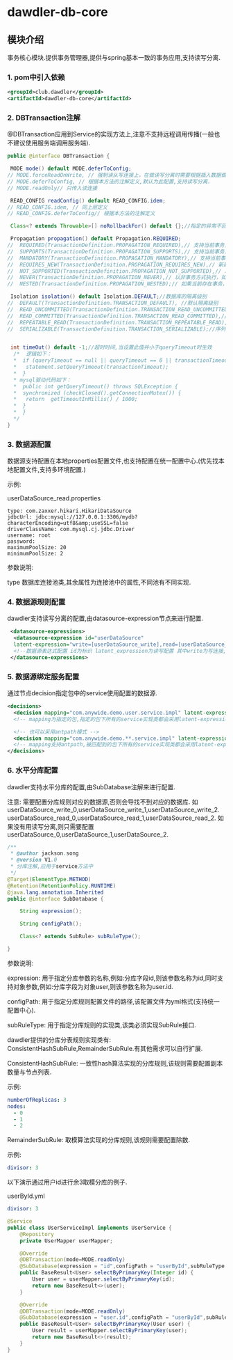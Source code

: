 # dawdler-db-core

## 模块介绍

事务核心模块.提供事务管理器,提供与spring基本一致的事务应用,支持读写分离.

### 1. pom中引入依赖

```xml
<groupId>club.dawdler</groupId>
<artifactId>dawdler-db-core</artifactId>
```

### 2. DBTransaction注解

@DBTransaction应用到Service的实现方法上,注意不支持远程调用传播(一般也不建议使用服务端调用服务端).

```java
public @interface DBTransaction {

 MODE mode() default MODE.deferToConfig;
// MODE.forceReadOnWrite, // 强制读从写连接上，在做读写分离时需要根据插入数据做业务不能保证从库数据的实时性可以采用这种方式
// MODE.deferToConfig, // 根据本方法的注解定义,默认为此配置,支持读写分离.
// MODE.readOnly// 只传入读连接

 READ_CONFIG readConfig() default READ_CONFIG.idem;
// READ_CONFIG.idem, // 同上层定义
// READ_CONFIG.deferToConfig// 根据本方法的注解定义

 Class<? extends Throwable>[] noRollbackFor() default {};//指定的异常不回滚,注意是不回滚.

 Propagation propagation() default Propagation.REQUIRED;
//  REQUIRED(TransactionDefinition.PROPAGATION_REQUIRED),// 支持当前事务，如果当前没有事务，就新建一个事务。
//  SUPPORTS(TransactionDefinition.PROPAGATION_SUPPORTS),// 支持当前事务，如果当前没有事务，就以非事务方式执行。
//  MANDATORY(TransactionDefinition.PROPAGATION_MANDATORY),// 支持当前事务，如果当前没有事务，就抛出异常。
//  REQUIRES_NEW(TransactionDefinition.PROPAGATION_REQUIRES_NEW),// 新建事务，如果当前存在事务，把当前事务挂起。
//  NOT_SUPPORTED(TransactionDefinition.PROPAGATION_NOT_SUPPORTED),// 以非事务方式执行操作，如果当前存在事务，就把当前事务挂起。
//  NEVER(TransactionDefinition.PROPAGATION_NEVER),// 以非事务方式执行，如果当前存在事务，则抛出异常。
//  NESTED(TransactionDefinition.PROPAGATION_NESTED);// 如果当前存在事务，则在嵌套事务内执行。如果当前没有事务，则进行与PROPAGATION_REQUIRED类似的操作。

 Isolation isolation() default Isolation.DEFAULT;//数据库的隔离级别
//  DEFAULT(TransactionDefinition.TRANSACTION_DEFAULT), //默认隔离级别
//  READ_UNCOMMITTED(TransactionDefinition.TRANSACTION_READ_UNCOMMITTED),//未提交读
//  READ_COMMITTED(TransactionDefinition.TRANSACTION_READ_COMMITTED),//读已提交 oracle默认
//  REPEATABLE_READ(TransactionDefinition.TRANSACTION_REPEATABLE_READ),// 可重复读 mysql 默认
//  SERIALIZABLE(TransactionDefinition.TRANSACTION_SERIALIZABLE);//序列化读


 int timeOut() default -1;//超时时间,当设置此值并小于queryTimeout时生效
  /*  逻辑如下：
  *  if (queryTimeout == null || queryTimeout == 0 || transactionTimeout < queryTimeout) {
  *   statement.setQueryTimeout(transactionTimeout);
  *  }
  * mysql驱动代码如下：
  *  public int getQueryTimeout() throws SQLException {
  *  synchronized (checkClosed().getConnectionMutex()) {
  *   return  getTimeoutInMillis() / 1000; 
  *  } 
  *  }
  */
}
```

### 3. 数据源配置

数据源支持配置在本地properties配置文件,也支持配置在统一配置中心.(优先找本地配置文件,支持多环境配置.)

示例:

userDataSource_read.properties

```properties
type: com.zaxxer.hikari.HikariDataSource
jdbcUrl: jdbc:mysql://127.0.0.1:3306/mydb?characterEncoding=utf8&amp;useSSL=false
driverClassName: com.mysql.cj.jdbc.Driver
username: root
password: 
maximumPoolSize: 20
minimumPoolSize: 2
 ```

参数说明:

type 数据库连接池类,其余属性为连接池中的属性,不同池有不同实现.

### 4. 数据源规则配置

dawdler支持读写分离的配置,由datasource-expression节点来进行配置.

```xml
 <datasource-expressions>
  <datasource-expression id="userDataSource"
  latent-expression="write=[userDataSource_write],read=[userDataSource_read|userDataSource_read1]" />
  <!--数据源表达式配置 id为标识 latent_expression为读写配置 其中write为写连接, read为读连接. 读连接可以配置多个用|分开,以轮询方式调用,示例中的userDataSource_write,userDataSource_read,userDataSource_read1为数据源配置的id.注意优先找本项目的配置. -->
 </datasource-expressions>
```

### 5. 数据源绑定服务配置

通过节点decision指定包中的service使用配置的数据源.

```xml
<decisions>
  <decision mapping="com.anywide.demo.user.service.impl" latent-expression-id="userDataSource" />
  <!-- mapping为指定的包,指定的包下所有的service实现类都会采用latent-expression-id所配置的规则,优先级高于antpath匹配规则 -->

  <!-- 也可以采用antpath模式 -->
  <decision mapping="com.anywide.demo.**.service.impl" latent-expression-id="userDataSource" />
  <!-- mapping支持antpath,被匹配到的包下所有的service实现类都会采用latent-expression-id所配置的规则,优先级没有直接指定非antpath的高 -->
</decisions>
```

### 6. 水平分库配置

dawdler支持水平分库的配置,由SubDatabase注解来进行配置.

注意: 需要配置分库规则对应的数据源,否则会导找不到对应的数据库. 如 userDataSource_write_0,userDataSource_write_1,userDataSource_write_2. userDataSource_read_0,userDataSource_read_1,userDataSource_read_2. 如果没有用读写分离,则只需要配置userDataSource_0,userDataSource_1,userDataSource_2.

```java
/**
 * @author jackson.song
 * @version V1.0
 * 分库注解,应用于service方法中
 */
@Target(ElementType.METHOD)
@Retention(RetentionPolicy.RUNTIME)
@java.lang.annotation.Inherited
public @interface SubDatabase {

    String expression();

    String configPath();

    Class<? extends SubRule> subRuleType();

}
```

参数说明:

expression: 用于指定分库参数的名称,例如:分库字段id,则该参数名称为id,同时支持对象参数,例如:分库字段为对象user,则该参数名称为user.id.

configPath: 用于指定分库规则配置文件的路径,该配置文件为yml格式(支持统一配置中心).

subRuleType: 用于指定分库规则的实现类,该类必须实现SubRule接口.


dawdler提供的分库分表规则实现类有: ConsistentHashSubRule,RemainderSubRule.有其他需求可以自行扩展.

ConsistentHashSubRule: 一致性hash算法实现的分库规则,该规则需要配置副本数量与节点列表.

示例: 

```yml
numberOfReplicas: 3
nodes: 
  - 0
  - 1
  - 2
```

RemainderSubRule: 取模算法实现的分库规则,该规则需要配置除数.

示例:

```yml
divisor: 3
```

以下演示通过用户id进行余3取模分库的例子.

userById.yml

```yml
divisor: 3
```

```java
@Service
public class UserServiceImpl implements UserService {
    @Repository
    private UserMapper userMapper;

    @Override
    @DBTransaction(mode=MODE.readOnly)
    @SubDatabase(expression = "id",configPath = "userById",subRuleType = RemainderSubRule.class)
    public BaseResult<User> selectByPrimaryKey(Integer id) {
        User user = userMapper.selectByPrimaryKey(id);
        return new BaseResult<>(user);
    }

    @Override
    @DBTransaction(mode=MODE.readOnly)
    @SubDatabase(expression = "user.id",configPath = "userById",subRuleType = RemainderSubRule.class)
    public BaseResult<User> selectByPrimaryKey(User user) {
        User result = userMapper.selectByPrimaryKey(user);
        return new BaseResult<>(result);
    }
}
```

